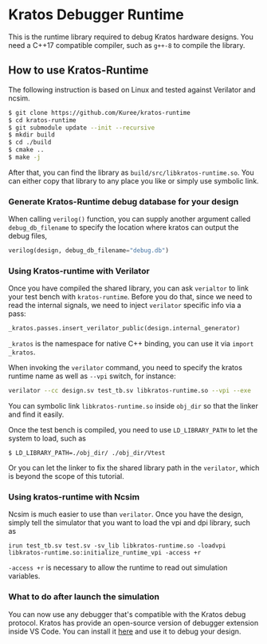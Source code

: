 # Kratos Debugger Runtime
This is the runtime library required to debug Kratos hardware designs. You
need a C++17 compatible compiler, such as `g++-8` to compile the library.

## How to use Kratos-Runtime
The following instruction is based on Linux and tested against Verilator and
ncsim.

```Bash
$ git clone https://github.com/Kuree/kratos-runtime
$ cd kratos-runtime
$ git submodule update --init --recursive
$ mkdir build
$ cd ./build
$ cmake ..
$ make -j
```

After that, you can find the library as `build/src/libkratos-runtime.so`. You
can either copy that library to any place you like or simply  use symbolic
link.

### Generate Kratos-Runtime debug database for your design
When calling `verilog()` function, you can supply another argument called 
`debug_db_filename` to specify the location where kratos can output the
debug files,
```Python
verilog(design, debug_db_filename="debug.db")
```

### Using Kratos-runtime with Verilator
Once you have compiled the shared library, you can ask
`verialtor` to link your test bench with `kratos-runtime`. Before you do that,
since we need to read the internal signals, we need to inject `verilator`
specific info via a pass:
```Python
_kratos.passes.insert_verilator_public(design.internal_generator)
```
`_kratos` is the namespace for native C++ binding, you can use it via
`import _kratos`.

When invoking the `verilator` command, you need to specify the kratos runtime
name as well as `--vpi` switch, for instance:
```Bash
verilator --cc design.sv test_tb.sv libkratos-runtime.so --vpi --exe
```

You can symbolic link `libkratos-runtime.so` inside `obj_dir` so that the linker
and find it easily.

Once the test bench is compiled, you need to use `LD_LIBRARY_PATH` to let the
system to load, such as
```
$ LD_LIBRARY_PATH=./obj_dir/ ./obj_dir/Vtest
```
Or you can let the linker to fix the shared library path in the `verilator`,
which is beyond the scope of this tutorial.

### Using kratos-runtime with Ncsim
Ncsim is much easier to use than `verilator`. Once you have the design, simply
tell the simulator that you want to load the vpi and dpi library, such as

```
irun test_tb.sv test.sv -sv_lib libkratos-runtime.so -loadvpi libkratos-runtime.so:initialize_runtime_vpi -access +r
```

`-access +r` is necessary to allow the runtime to read out simulation variables.

### What to do after launch the simulation
You can now use any debugger that's compatible with the Kratos debug protocol.
Kratos has provide an open-source version of debugger extension inside VS Code.
You can install it
[here](https://marketplace.visualstudio.com/items?itemName=keyiz.kratos-vscode)
and use it to debug your design.